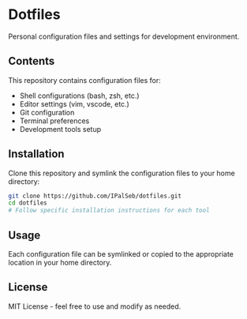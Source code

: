 # Dotfiles

Personal configuration files and settings for development environment.

## Contents

This repository contains configuration files for:

- Shell configurations (bash, zsh, etc.)
- Editor settings (vim, vscode, etc.)
- Git configuration
- Terminal preferences
- Development tools setup

## Installation

Clone this repository and symlink the configuration files to your home directory:

```bash
git clone https://github.com/IPalSeb/dotfiles.git
cd dotfiles
# Follow specific installation instructions for each tool
```

## Usage

Each configuration file can be symlinked or copied to the appropriate location in your home directory.

## License

MIT License - feel free to use and modify as needed.
